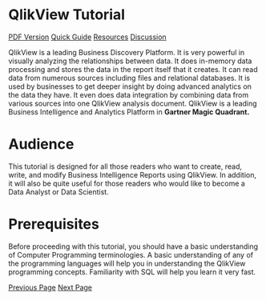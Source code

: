 # QlikView Tutorial
[PDF Version](../qlikview/qlikview_pdf_version.md)
[Quick Guide](../qlikview/qlikview_quick_guide.md)
[Resources](../qlikview/qlikview_useful_resources.md)
[Discussion](../qlikview/qlikview_discussion.md)

QlikView is a leading Business Discovery Platform. It is very powerful in visually analyzing the relationships between data. It does in-memory data processing and stores the data in the report itself that it creates. It can read data from numerous sources including files and relational databases. It is used by businesses to get deeper insight by doing advanced analytics on the data they have. It even does data integration by combining data from various sources into one QlikView analysis document. QlikView is a leading Business Intelligence and Analytics Platform in **Gartner Magic Quadrant.**

# Audience
This tutorial is designed for all those readers who want to create, read, write, and modify Business Intelligence Reports using QlikView. In addition, it will also be quite useful for those readers who would like to become a Data Analyst or Data Scientist.

# Prerequisites
Before proceeding with this tutorial, you should have a basic understanding of Computer Programming terminologies. A basic understanding of any of the programming languages will help you in understanding the QlikView programming concepts. Familiarity with SQL will help you learn it very fast.


[Previous Page](../qlikview/index.md) [Next Page](../qlikview/qlikview_overview.md) 
